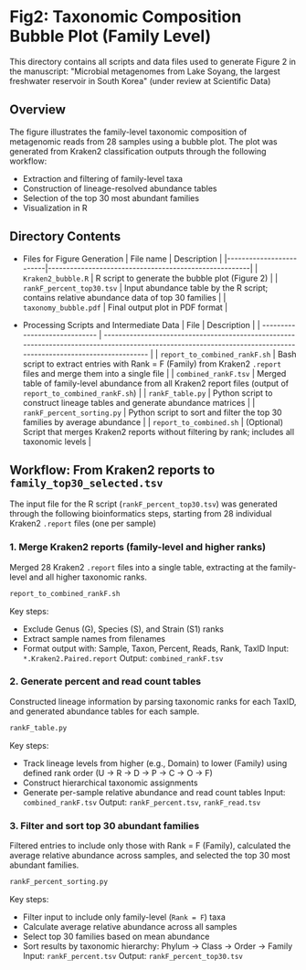 # Fig2: Taxonomic Composition Bubble Plot (Family Level)
This directory contains all scripts and data files used to generate Figure 2 in the manuscript:
"Microbial metagenomes from Lake Soyang, the largest freshwater reservoir in South Korea" (under review at Scientific Data)

## Overview
The figure illustrates the family-level taxonomic composition of metagenomic reads from 28 samples using a bubble plot.
The plot was generated from Kraken2 classification outputs through the following workflow:
- Extraction and filtering of family-level taxa
- Construction of lineage-resolved abundance tables
- Selection of the top 30 most abundant families
- Visualization in R

## Directory Contents
- Files for Figure Generation
| File name               | Description                                           |
|-------------------------|-------------------------------------------------------|
| `Kraken2_bubble.R`        | R script to generate the bubble plot (Figure 2)           |
| `rankF_percent_top30.tsv` | Input abundance table by the R script; contains relative abundance data of top 30 families   |
| `taxonomy_bubble.pdf`     | Final output plot in PDF format                 |

- Processing Scripts and Intermediate Data
| File                          | Description                                                                                                                                                      |
| ----------------------------- | ---------------------------------------------------------------------------------------------------------------------------------------------------------------- |
| `report_to_combined_rankF.sh` | Bash script to extract entries with Rank = F (Family) from Kraken2 `.report` files and merge them into a single file                   |
| `combined_rankF.tsv`          | Merged table of family-level abundance from all Kraken2 report files (output of `report_to_combined_rankF.sh`)                                                   |
| `rankF_table.py`              | Python script to construct lineage tables and generate abundance matrices                                                           |
| `rankF_percent_sorting.py`    | Python script to sort and filter the top 30 families by average abundance  |
| `report_to_combined.sh`       | (Optional) Script that merges Kraken2 reports without filtering by rank; includes all taxonomic levels  |


## Workflow: From Kraken2 reports to `family_top30_selected.tsv`
The input file for the R script (`rankF_percent_top30.tsv`) was generated through the following bioinformatics steps, starting from 28 individual Kraken2 `.report` files (one per sample)

### 1. Merge Kraken2 reports (family-level and higher ranks)
Merged 28 Kraken2 `.report` files into a single table, extracting at the family-level and all higher taxonomic ranks.
```bash
report_to_combined_rankF.sh
```
Key steps:
- Exclude Genus (G), Species (S), and Strain (S1) ranks
- Extract sample names from filenames
- Format output with: Sample, Taxon, Percent, Reads, Rank, TaxID
Input: `*.Kraken2.Paired.report`
Output: `combined_rankF.tsv`

### 2. Generate percent and read count tables
Constructed lineage information by parsing taxonomic ranks for each TaxID, and generated abundance tables for each sample.
```python
rankF_table.py
```
Key steps:
- Track lineage levels from higher (e.g., Domain) to lower (Family) using defined rank order (U → R → D → P → C → O → F)
- Construct hierarchical taxonomic assignments
- Generate per-sample relative abundance and read count tables
Input: `combined_rankF.tsv`
Output: `rankF_percent.tsv`, `rankF_read.tsv`

### 3. Filter and sort top 30 abundant families
Filtered entries to include only those with Rank = F (Family), calculated the average relative abundance across samples, and selected the top 30 most abundant families.
```python
rankF_percent_sorting.py
```
Key steps:
- Filter input to include only family-level (`Rank = F`) taxa
- Calculate average relative abundance across all samples
- Select top 30 families based on mean abundance
- Sort results by taxonomic hierarchy: Phylum → Class → Order → Family
Input: `rankF_percent.tsv`
Output: `rankF_percent_top30.tsv`
